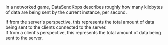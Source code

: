 In a networked game, DataSendKbps describes roughly how many kilobytes of data are being sent by the current instance, per second.  
  
If from the server's perspective, this represents the total amount of data being sent to the clients connected to the server.  
If from a client's perspective, this represents the total amount of data being sent to the server.